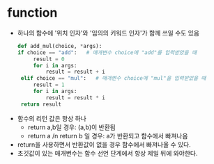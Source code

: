 # function
* 하나의 함수에 '위치 인자'와 '임의의 키워드 인자'가 함께 쓰일 수도 있음
    ```python
    def add_mul(choice, *args): 
    if choice == "add":   # 매개변수 choice에 "add"를 입력받았을 때
         result = 0 
         for i in args: 
             result = result + i 
     elif choice == "mul":   # 매개변수 choice에 "mul"을 입력받았을 때
         result = 1 
         for i in args: 
             result = result * i 
     return result 
    ```
* 함수의 리턴 값은 항상 하나
    * return a,b일 경우: (a,b)이 반환됨
    * return a /n return b 일 경우: a가 반환되고 함수에서 빠져나옴
* return을 사용하면서 반환값이 없을 경우 함수에서 빠져나올 수 있다.
* 초깃값이 있는 매개변수는 함수 선언 단계에서 항상 제일 뒤에 와야한다.